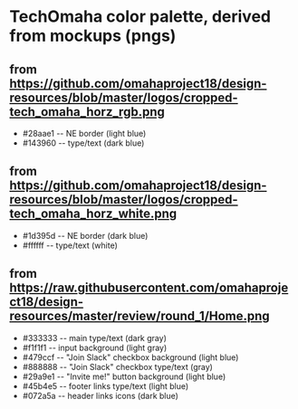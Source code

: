 # TechOmaha color palette, derived from mockups (pngs)

## from https://github.com/omahaproject18/design-resources/blob/master/logos/cropped-tech_omaha_horz_rgb.png
* #28aae1 -- NE border (light blue)
* #143960 -- type/text (dark blue)

## from https://github.com/omahaproject18/design-resources/blob/master/logos/cropped-tech_omaha_horz_white.png
* #1d395d -- NE border (dark blue)
* #ffffff -- type/text (white)

## from https://raw.githubusercontent.com/omahaproject18/design-resources/master/review/round_1/Home.png
* #333333 -- main type/text (dark gray)
* #f1f1f1 -- input background (light gray)
* #479ccf -- "Join Slack" checkbox background (light blue)
* #888888 -- "Join Slack" checkbox type/text (gray)
* #29a9e1 -- "Invite me!" button background (light blue)
* #45b4e5 -- footer links type/text (light blue)
* #072a5a -- header links icons (dark blue)

